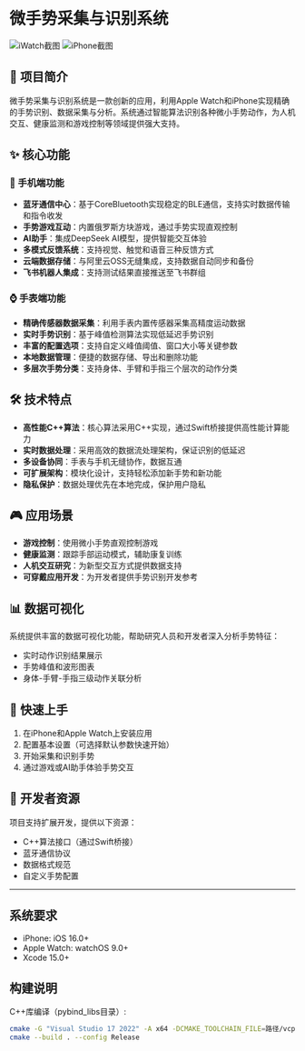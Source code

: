 # 微手势采集与识别系统

![iWatch截图](https://wangye-main-bucket.oss-cn-shenzhen.aliyuncs.com/Screenshot%202024-12-11%20at%2010.31.38.png) ![iPhone截图](https://wangye-main-bucket.oss-cn-shenzhen.aliyuncs.com/Screenshot%202024-12-11%20at%2010.32.21.png)

## 🌟 项目简介

微手势采集与识别系统是一款创新的应用，利用Apple Watch和iPhone实现精确的手势识别、数据采集与分析。系统通过智能算法识别各种微小手势动作，为人机交互、健康监测和游戏控制等领域提供强大支持。

## ✨ 核心功能

### 📱 手机端功能

- **蓝牙通信中心**：基于CoreBluetooth实现稳定的BLE通信，支持实时数据传输和指令收发
- **手势游戏互动**：内置俄罗斯方块游戏，通过手势实现直观控制
- **AI助手**：集成DeepSeek AI模型，提供智能交互体验
- **多模式反馈系统**：支持视觉、触觉和语音三种反馈方式
- **云端数据存储**：与阿里云OSS无缝集成，支持数据自动同步和备份
- **飞书机器人集成**：支持测试结果直接推送至飞书群组

### ⌚ 手表端功能

- **精确传感器数据采集**：利用手表内置传感器采集高精度运动数据
- **实时手势识别**：基于峰值检测算法实现低延迟手势识别
- **丰富的配置选项**：支持自定义峰值阈值、窗口大小等关键参数
- **本地数据管理**：便捷的数据存储、导出和删除功能
- **多层次手势分类**：支持身体、手臂和手指三个层次的动作分类

## 🛠️ 技术特点

- **高性能C++算法**：核心算法采用C++实现，通过Swift桥接提供高性能计算能力
- **实时数据处理**：采用高效的数据流处理架构，保证识别的低延迟
- **多设备协同**：手表与手机无缝协作，数据互通
- **可扩展架构**：模块化设计，支持轻松添加新手势和新功能
- **隐私保护**：数据处理优先在本地完成，保护用户隐私

## 🎮 应用场景

- **游戏控制**：使用微小手势直观控制游戏
- **健康监测**：跟踪手部运动模式，辅助康复训练
- **人机交互研究**：为新型交互方式提供数据支持
- **可穿戴应用开发**：为开发者提供手势识别开发参考

## 📊 数据可视化

系统提供丰富的数据可视化功能，帮助研究人员和开发者深入分析手势特征：

- 实时动作识别结果展示
- 手势峰值和波形图表
- 身体-手臂-手指三级动作关联分析

## 🔄 快速上手

1. 在iPhone和Apple Watch上安装应用
2. 配置基本设置（可选择默认参数快速开始）
3. 开始采集和识别手势
4. 通过游戏或AI助手体验手势交互

## 🧩 开发者资源

项目支持扩展开发，提供以下资源：

- C++算法接口（通过Swift桥接）
- 蓝牙通信协议
- 数据格式规范
- 自定义手势配置

---

## 系统要求

- iPhone: iOS 16.0+
- Apple Watch: watchOS 9.0+
- Xcode 15.0+

## 构建说明

C++库编译（pybind_libs目录）:

```bash
cmake -G "Visual Studio 17 2022" -A x64 -DCMAKE_TOOLCHAIN_FILE=路径/vcpkg/scripts/buildsystems/vcpkg.cmake ..
cmake --build . --config Release
```

